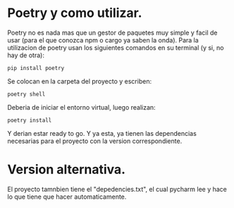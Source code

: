 
# Poetry y como utilizar. 
Poetry no es nada mas que un gestor de paquetes muy simple y facil de usar (para el que conozca npm o cargo ya saben la onda).
Para la utilizacion de poetry usan los siguientes comandos en su terminal (y si, no hay de otra):
```
pip install poetry
```
Se colocan en la carpeta del proyecto y escriben:
```
poetry shell
```
Deberia de iniciar el entorno virtual, luego realizan:
```
poetry install
```
Y derian estar ready to go.
Y ya esta, ya tienen las dependencias necesarias para el proyecto con la version correspondiente.

# Version alternativa.
El proyecto tamnbien tiene el "depedencies.txt", el cual pycharm lee y hace lo que tiene que hacer automaticamente.


